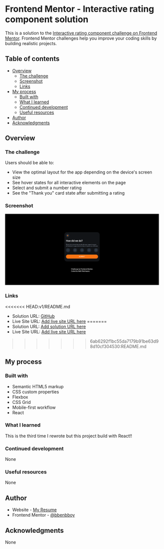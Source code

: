 # Frontend Mentor - Interactive rating component solution

This is a solution to the [Interactive rating component challenge on Frontend Mentor](https://www.frontendmentor.io/challenges/interactive-rating-component-koxpeBUmI). Frontend Mentor challenges help you improve your coding skills by building realistic projects.

## Table of contents

- [Overview](#overview)
  - [The challenge](#the-challenge)
  - [Screenshot](#screenshot)
  - [Links](#links)
- [My process](#my-process)
  - [Built with](#built-with)
  - [What I learned](#what-i-learned)
  - [Continued development](#continued-development)
  - [Useful resources](#useful-resources)
- [Author](#author)
- [Acknowledgments](#acknowledgments)

## Overview

### The challenge

Users should be able to:

- View the optimal layout for the app depending on the device's screen size
- See hover states for all interactive elements on the page
- Select and submit a number rating
- See the "Thank you" card state after submitting a rating

### Screenshot

![](./final-images/desktop-active.png)

### Links

<<<<<<< HEAD:v1/README.md
- Solution URL: [GitHub](https://github.com/bbenbboy/react-interactive-rating-component.git)
- Live Site URL: [Add live site URL here](https://react-rating-components.netlify.app/)
=======
- Solution URL: [Add solution URL here](https://github.com/bbenbboy/1.-interactive-rating-component-main.git)
- Live Site URL: [Add live site URL here](https://interactive-rating-component-main-beige.vercel.app/)
>>>>>>> 6ab6292f1bc55da7179b91be63d98d10cf304530:README.md

## My process

### Built with

- Semantic HTML5 markup
- CSS custom properties
- Flexbox
- CSS Grid
- Mobile-first workflow
- React

### What I learned

This is the third time I rewrote but this project build with React!!

### Continued development

None

### Useful resources

None

## Author

- Website - [My Resume](https://rcp-portfolio.vercel.app/)
- Frontend Mentor - [@bbenbboy](https://www.frontendmentor.io/profile/bbenbboy)

## Acknowledgments

None
